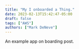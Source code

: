 ```yaml
---
title: "My I onboarded a Thing."
date: 2023-02-13T15:42:47-05:00
draft: false
tags: ["AWS"]
authors: ["Mark DeNeve"]
---
```


An example app on boarding post.